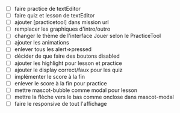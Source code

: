 - [ ] faire practice de textEditor
- [ ] faire quiz et lesson de textEditor
- [ ] ajouter [practicetool] dans mission url
- [ ] remplacer les graphiques d'intro/outro
- [ ] changer le thème de l'interface Jouer selon le PracticeTool
- [ ] ajouter les animations
- [ ] enlever tous les alert=>pressed
- [ ] décider de que faire des boutons disabled
- [ ] ajouter les highlight pour lesson et practice
- [ ] ajouter le display correct/faux pour les quiz
- [ ] implémenter le score à la fin
- [ ] enlever le score à la fin pour practice
- [ ] mettre mascot-bubble comme modal pour lesson
- [ ] mettre la flèche vers le bas comme onclose dans mascot-modal
- [ ] faire le responsive de tout l'affichage
